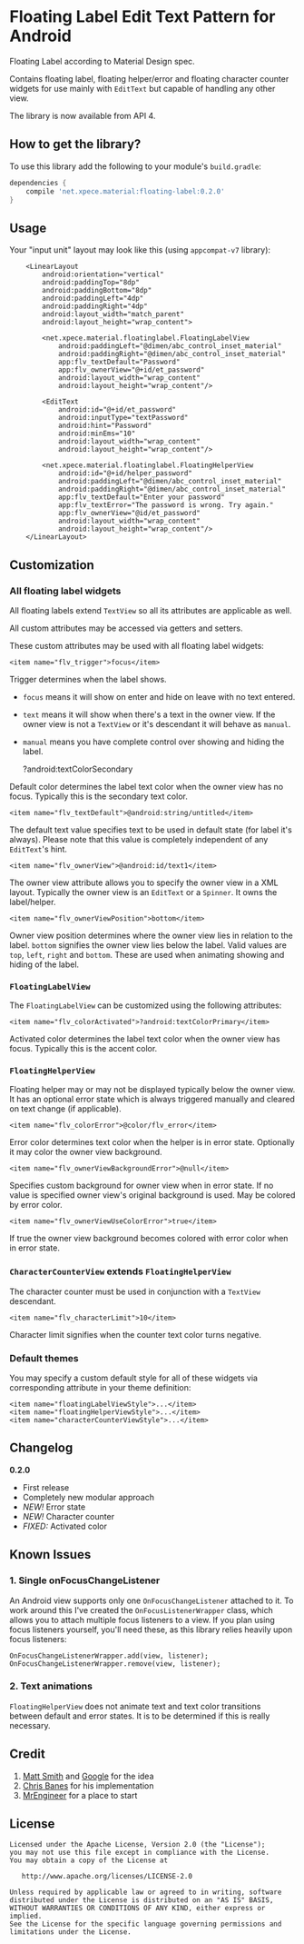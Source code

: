 # Floating Label Edit Text Pattern for Android

Floating Label according to Material Design spec.

Contains floating label, floating helper/error and floating character counter widgets
for use mainly with `EditText` but capable of handling any other view.

The library is now available from API 4.

## How to get the library?

To use this library add the following to your module's `build.gradle`:
```groovy
dependencies {
    compile 'net.xpece.material:floating-label:0.2.0'
}
```

## Usage

Your "input unit" layout may look like this (using `appcompat-v7` library):

        <LinearLayout
            android:orientation="vertical"
            android:paddingTop="8dp"
            android:paddingBottom="8dp"
            android:paddingLeft="4dp"
            android:paddingRight="4dp"
            android:layout_width="match_parent"
            android:layout_height="wrap_content">

            <net.xpece.material.floatinglabel.FloatingLabelView
                android:paddingLeft="@dimen/abc_control_inset_material"
                android:paddingRight="@dimen/abc_control_inset_material"
                app:flv_textDefault="Password"
                app:flv_ownerView="@+id/et_password"
                android:layout_width="wrap_content"
                android:layout_height="wrap_content"/>

            <EditText
                android:id="@+id/et_password"
                android:inputType="textPassword"
                android:hint="Password"
                android:minEms="10"
                android:layout_width="wrap_content"
                android:layout_height="wrap_content"/>

            <net.xpece.material.floatinglabel.FloatingHelperView
                android:id="@+id/helper_password"
                android:paddingLeft="@dimen/abc_control_inset_material"
                android:paddingRight="@dimen/abc_control_inset_material"
                app:flv_textDefault="Enter your password"
                app:flv_textError="The password is wrong. Try again."
                app:flv_ownerView="@id/et_password"
                android:layout_width="wrap_content"
                android:layout_height="wrap_content"/>
        </LinearLayout>

## Customization

### All floating label widgets

All floating labels extend `TextView` so all its attributes are applicable as well.

All custom attributes may be accessed via getters and setters.

These custom attributes may be used with all floating label widgets:

    <item name="flv_trigger">focus</item>

Trigger determines when the label shows.
- `focus` means it will show on enter and hide on leave with no text entered.
- `text` means it will show when there's a text in the owner view. If the owner view is not a
`TextView` or it's descendant it will behave as `manual`.
- `manual` means you have complete control over showing and hiding the label.

    <item name="flv_colorDefault">?android:textColorSecondary</item>

Default color determines the label text color when the owner view has no focus.
Typically this is the secondary text color.

    <item name="flv_textDefault">@android:string/untitled</item>

The default text value specifies text to be used in default state (for label it's always).
Please note that this value is completely independent of any `EditText`'s hint.

    <item name="flv_ownerView">@android:id/text1</item>

The owner view attribute allows you to specify the owner view in a XML layout.
Typically the owner view is an `EditText` or a `Spinner`. It owns the label/helper.

    <item name="flv_ownerViewPosition">bottom</item>

Owner view position determines where the owner view lies in relation to the label.
`bottom` signifies the owner view lies below the label.
Valid values are `top`, `left`, `right` and `bottom`.
These are used when animating showing and hiding of the label.

### `FloatingLabelView`

The `FloatingLabelView` can be customized using the following attributes:

    <item name="flv_colorActivated">?android:textColorPrimary</item>

Activated color determines the label text color when the owner view has focus.
Typically this is the accent color.

### `FloatingHelperView`

Floating helper may or may not be displayed typically below the owner view.
It has an optional error state which is always triggered manually and cleared on text change
(if applicable).

    <item name="flv_colorError">@color/flv_error</item>

Error color determines text color when the helper is in error state.
Optionally it may color the owner view background.

    <item name="flv_ownerViewBackgroundError">@null</item>

Specifies custom background for owner view when in error state.
If no value is specified owner view's original background is used.
May be colored by error color.

    <item name="flv_ownerViewUseColorError">true</item>

If true the owner view background becomes colored with error color when in error state.

### `CharacterCounterView` extends `FloatingHelperView`

The character counter must be used in conjunction with a `TextView` descendant.

    <item name="flv_characterLimit">10</item>

Character limit signifies when the counter text color turns negative.

### Default themes

You may specify a custom default style for all of these widgets
via corresponding attribute in your theme definition:

    <item name="floatingLabelViewStyle">...</item>
    <item name="floatingHelperViewStyle">...</item>
    <item name="characterCounterViewStyle">...</item>

## Changelog

**0.2.0**
- First release
- Completely new modular approach
- *NEW!* Error state
- *NEW!* Character counter
- *FIXED:* Activated color

## Known Issues

### 1. Single onFocusChangeListener

An Android view supports only one `OnFocusChangeListener` attached to it. To work around this I've
created the `OnFocusListenerWrapper` class, which allows you to attach multiple focus listeners to a
view. If you plan using focus listeners yourself, you'll need these, as this library relies heavily
upon focus listeners:

    OnFocusChangeListenerWrapper.add(view, listener);
    OnFocusChangeListenerWrapper.remove(view, listener);

### 2. Text animations

`FloatingHelperView` does not animate text and text color transitions between default and error
states. It is to be determined if this is really necessary.

## Credit

1. [Matt Smith](http://mattdsmith.com/float-label-pattern/) and [Google](http://www.google.com/design/spec/components/text-fields.html#text-fields-floating-labels) for the idea
2. [Chris Banes](https://gist.github.com/chrisbanes/11247418) for his implementation
3. [MrEngineer](https://github.com/MrEngineer13) for a place to start

## License

```
Licensed under the Apache License, Version 2.0 (the "License");
you may not use this file except in compliance with the License.
You may obtain a copy of the License at

   http://www.apache.org/licenses/LICENSE-2.0

Unless required by applicable law or agreed to in writing, software
distributed under the License is distributed on an "AS IS" BASIS,
WITHOUT WARRANTIES OR CONDITIONS OF ANY KIND, either express or implied.
See the License for the specific language governing permissions and
limitations under the License.
```
